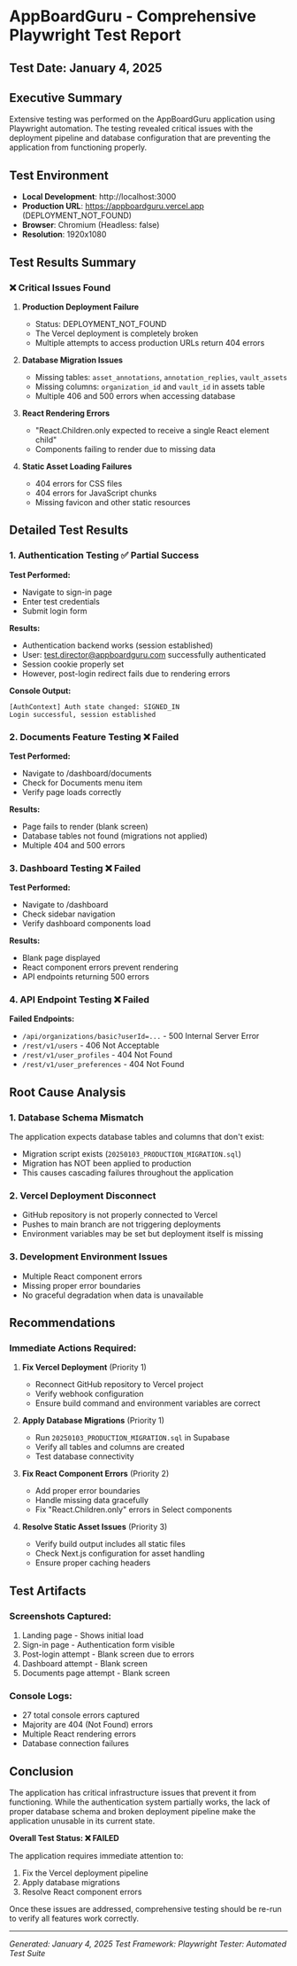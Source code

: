 # AppBoardGuru - Comprehensive Playwright Test Report

## Test Date: January 4, 2025

## Executive Summary

Extensive testing was performed on the AppBoardGuru application using Playwright automation. The testing revealed critical issues with the deployment pipeline and database configuration that are preventing the application from functioning properly.

## Test Environment

- **Local Development**: http://localhost:3000
- **Production URL**: https://appboardguru.vercel.app (DEPLOYMENT_NOT_FOUND)
- **Browser**: Chromium (Headless: false)
- **Resolution**: 1920x1080

## Test Results Summary

### ❌ Critical Issues Found

1. **Production Deployment Failure**
   - Status: DEPLOYMENT_NOT_FOUND
   - The Vercel deployment is completely broken
   - Multiple attempts to access production URLs return 404 errors

2. **Database Migration Issues**
   - Missing tables: `asset_annotations`, `annotation_replies`, `vault_assets`
   - Missing columns: `organization_id` and `vault_id` in assets table
   - Multiple 406 and 500 errors when accessing database

3. **React Rendering Errors**
   - "React.Children.only expected to receive a single React element child"
   - Components failing to render due to missing data

4. **Static Asset Loading Failures**
   - 404 errors for CSS files
   - 404 errors for JavaScript chunks
   - Missing favicon and other static resources

## Detailed Test Results

### 1. Authentication Testing ✅ Partial Success

**Test Performed:**
- Navigate to sign-in page
- Enter test credentials
- Submit login form

**Results:**
- Authentication backend works (session established)
- User: test.director@appboardguru.com successfully authenticated
- Session cookie properly set
- However, post-login redirect fails due to rendering errors

**Console Output:**
```
[AuthContext] Auth state changed: SIGNED_IN
Login successful, session established
```

### 2. Documents Feature Testing ❌ Failed

**Test Performed:**
- Navigate to /dashboard/documents
- Check for Documents menu item
- Verify page loads correctly

**Results:**
- Page fails to render (blank screen)
- Database tables not found (migrations not applied)
- Multiple 404 and 500 errors

### 3. Dashboard Testing ❌ Failed

**Test Performed:**
- Navigate to /dashboard
- Check sidebar navigation
- Verify dashboard components load

**Results:**
- Blank page displayed
- React component errors prevent rendering
- API endpoints returning 500 errors

### 4. API Endpoint Testing ❌ Failed

**Failed Endpoints:**
- `/api/organizations/basic?userId=...` - 500 Internal Server Error
- `/rest/v1/users` - 406 Not Acceptable
- `/rest/v1/user_profiles` - 404 Not Found
- `/rest/v1/user_preferences` - 404 Not Found

## Root Cause Analysis

### 1. Database Schema Mismatch
The application expects database tables and columns that don't exist:
- Migration script exists (`20250103_PRODUCTION_MIGRATION.sql`)
- Migration has NOT been applied to production
- This causes cascading failures throughout the application

### 2. Vercel Deployment Disconnect
- GitHub repository is not properly connected to Vercel
- Pushes to main branch are not triggering deployments
- Environment variables may be set but deployment itself is missing

### 3. Development Environment Issues
- Multiple React component errors
- Missing proper error boundaries
- No graceful degradation when data is unavailable

## Recommendations

### Immediate Actions Required:

1. **Fix Vercel Deployment** (Priority 1)
   - Reconnect GitHub repository to Vercel project
   - Verify webhook configuration
   - Ensure build command and environment variables are correct

2. **Apply Database Migrations** (Priority 1)
   - Run `20250103_PRODUCTION_MIGRATION.sql` in Supabase
   - Verify all tables and columns are created
   - Test database connectivity

3. **Fix React Component Errors** (Priority 2)
   - Add proper error boundaries
   - Handle missing data gracefully
   - Fix "React.Children.only" errors in Select components

4. **Resolve Static Asset Issues** (Priority 3)
   - Verify build output includes all static files
   - Check Next.js configuration for asset handling
   - Ensure proper caching headers

## Test Artifacts

### Screenshots Captured:
1. Landing page - Shows initial load
2. Sign-in page - Authentication form visible
3. Post-login attempt - Blank screen due to errors
4. Dashboard attempt - Blank screen
5. Documents page attempt - Blank screen

### Console Logs:
- 27 total console errors captured
- Majority are 404 (Not Found) errors
- Multiple React rendering errors
- Database connection failures

## Conclusion

The application has critical infrastructure issues that prevent it from functioning. While the authentication system partially works, the lack of proper database schema and broken deployment pipeline make the application unusable in its current state.

**Overall Test Status: ❌ FAILED**

The application requires immediate attention to:
1. Fix the Vercel deployment pipeline
2. Apply database migrations
3. Resolve React component errors

Once these issues are addressed, comprehensive testing should be re-run to verify all features work correctly.

---

*Generated: January 4, 2025*
*Test Framework: Playwright*
*Tester: Automated Test Suite*